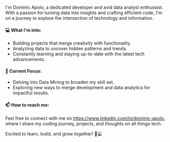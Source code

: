 I'm Dominic Apolo, a dedicated developer and avid data analyst enthusiast. With a passion for turning data into insights and crafting efficient code, I'm on a journey to explore the intersection of technology and information.

#### 💻 What I'm into:

- Building projects that merge creativity with functionality.
- Analyzing data to uncover hidden patterns and trends.
- Constantly learning and staying up-to-date with the latest tech advancements.

#### 🚀 Current Focus:

- Delving into Data Mining to broaden my skill set.
- Exploring new ways to merge development and data analytics for impactful results.

#### 📫 How to reach me:

Feel free to connect with me on https://www.linkedin.com/in/dominic-apolo, where I share my coding journey, projects, and thoughts on all things tech.

Excited to learn, build, and grow together! 🌱💻

